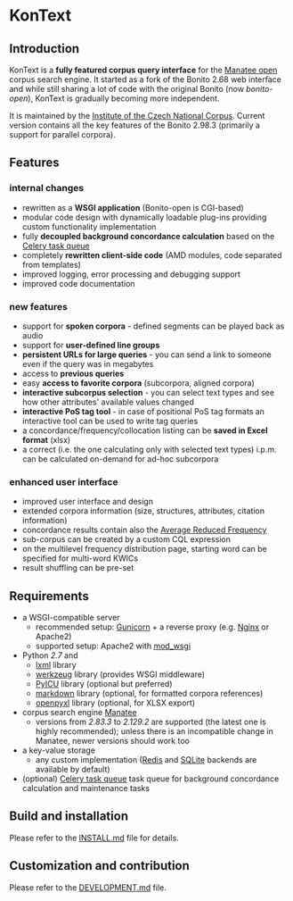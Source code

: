 KonText
=======

Introduction
------------

KonText is a **fully featured corpus query interface** for the [Manatee open](http://nlp.fi.muni.cz/trac/noske)
corpus search engine. It started as a fork of the Bonito 2.68 web interface and while still sharing
a lot of code with the original Bonito (now *bonito-open*), KonText is gradually becoming more independent.

It is maintained by the
[Institute of the Czech National Corpus](http://ucnk.ff.cuni.cz/).
Current version contains all the key features of the Bonito 2.98.3 (primarily a support for parallel
corpora).

Features
--------

### internal changes

* rewritten as a **WSGI application** (Bonito-open is CGI-based)
* modular code design with dynamically loadable plug-ins providing custom functionality implementation
* fully **decoupled background concordance calculation** based on the [Celery task queue](http://www.celeryproject.org/)
* completely **rewritten client-side code** (AMD modules, code separated from templates)
* improved logging, error processing and debugging support
* improved code documentation

### new features

* support for **spoken corpora** - defined segments can be played back as audio
* support for **user-defined line groups**
* **persistent URLs for large queries** - you can send a link to someone even if the query was in megabytes
* access to **previous queries**
* easy **access to favorite corpora** (subcorpora, aligned corpora)
* **interactive subcorpus selection** - you can select text types and see how other attributes' available values changed
* **interactive PoS tag tool** - in case of positional PoS tag formats an interactive tool can be used to write tag queries
* a concordance/frequency/collocation listing can be **saved in Excel format** (xlsx)
* a correct (i.e. the one calculating only with selected text types) i.p.m. can be calculated on-demand for ad-hoc subcorpora

### enhanced user interface

* improved user interface and design
* extended corpora information (size, structures, attributes, citation information)
* concordance results contain also the [Average Reduced Frequency](http://lrec.elra.info/proceedings/lrec2006/pdf/11_pdf.pdf)
* sub-corpus can be created by a custom CQL expression
* on the multilevel frequency distribution page, starting word can be specified for multi-word KWICs
* result shuffling can be pre-set


Requirements
------------

* a WSGI-compatible server
    * recommended setup: [Gunicorn](http://gunicorn.org/) + a reverse proxy (e.g. [Nginx](http://nginx.org/) or Apache2)
    * supported setup: Apache2 with [mod_wsgi](https://code.google.com/p/modwsgi/)
* Python *2.7* and
    * [lxml](http://lxml.de/) library
    * [werkzeug](http://werkzeug.pocoo.org/) library (provides WSGI middleware)
    * [PyICU](https://pypi.python.org/pypi/PyICU) library (optional but preferred)
    * [markdown](https://pypi.python.org/pypi/Markdown) library (optional, for formatted corpora references)
    * [openpyxl](https://pythonhosted.org/openpyxl/) library (optional, for XLSX export)
* corpus search engine [Manatee](http://nlp.fi.muni.cz/trac/noske)
    * versions from *2.83.3* to *2.129.2* are supported (the latest one is highly recommended); unless there is an incompatible change in Manatee, newer versions should work too
* a key-value storage
    * any custom implementation ([Redis](http://redis.io/) and [SQLite](https://sqlite.org/) backends are available by default) 
* (optional) [Celery task queue](http://www.celeryproject.org/) task queue for background concordance calculation and maintenance tasks


Build and installation
-----------------------

Please refer to the [INSTALL.md](INSTALL.md) file for details.


Customization and contribution
------------------------------

Please refer to the [DEVELOPMENT.md](DEVELOPMENT.md) file.